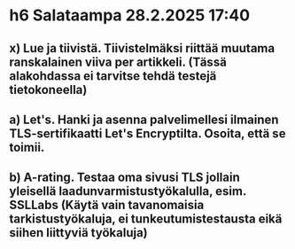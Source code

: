 # h6 Salataampa 28.2.2025 17:40 
## x) Lue ja tiivistä. Tiivistelmäksi riittää muutama ranskalainen viiva per artikkeli. (Tässä alakohdassa ei tarvitse tehdä testejä tietokoneella)


## a) Let's. Hanki ja asenna palvelimellesi ilmainen TLS-sertifikaatti Let's Encryptilta. Osoita, että se toimii. 


## b) A-rating. Testaa oma sivusi TLS jollain yleisellä laadunvarmistustyökalulla, esim. SSLLabs (Käytä vain tavanomaisia tarkistustyökaluja, ei tunkeutumistestausta eikä siihen liittyviä työkaluja)
